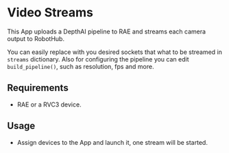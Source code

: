 # Video Streams

This App uploads a DepthAI pipeline to RAE and streams each camera output to RobotHub.

You can easily replace with you desired sockets that what to be streamed in `streams` dictionary. Also for configuring the pipeline you can edit `build_pipeline()`, such as resolution, fps and more. 

## Requirements

- RAE or a RVC3 device.

## Usage

- Assign devices to the App and launch it, one stream will be started.
